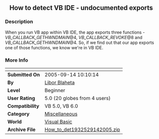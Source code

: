 ﻿<div align="center">

## How to detect VB IDE \- undocumented exports


</div>

### Description

When you run VB app within VB IDE, the app exports three functions - _VB_CALLBACK_GETHWNDMAIN_@4, _VB_CALLBACK_REVOKE_@8 and _VB_CALLBACK_GETHWNDMAIN_@4. So, if we find out that our app exports one of those functions, we know we're in VB IDE.
 
### More Info
 


<span>             |<span>
---                |---
**Submitted On**   |2005-09-14 10:10:14
**By**             |[Libor Blaheta](https://github.com/Planet-Source-Code/PSCIndex/blob/master/ByAuthor/libor-blaheta.md)
**Level**          |Beginner
**User Rating**    |5.0 (20 globes from 4 users)
**Compatibility**  |VB 5\.0, VB 6\.0
**Category**       |[Miscellaneous](https://github.com/Planet-Source-Code/PSCIndex/blob/master/ByCategory/miscellaneous__1-1.md)
**World**          |[Visual Basic](https://github.com/Planet-Source-Code/PSCIndex/blob/master/ByWorld/visual-basic.md)
**Archive File**   |[How\_to\_det1932529142005\.zip](https://github.com/Planet-Source-Code/libor-blaheta-how-to-detect-vb-ide-undocumented-exports__1-62563/archive/master.zip)








